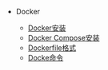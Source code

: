 - Docker

  - [Docker安装](docker/docker安装.md)
  - [Docker Compose安装](docker/docker-compose的安装.md)
  - [Dockerfile格式](docker/dockerfile格式.md)
  - [Docke命令](docker/docker命令.md)


  
